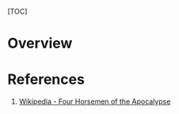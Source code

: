 [TOC]

# Overview


# References
1. [Wikipedia - Four Horsemen of the Apocalypse][1]

[1]: https://en.wikipedia.org/wiki/Four_Horsemen_of_the_Apocalypse "Wikipedia - Four Horsemen of the Apocalypse"
